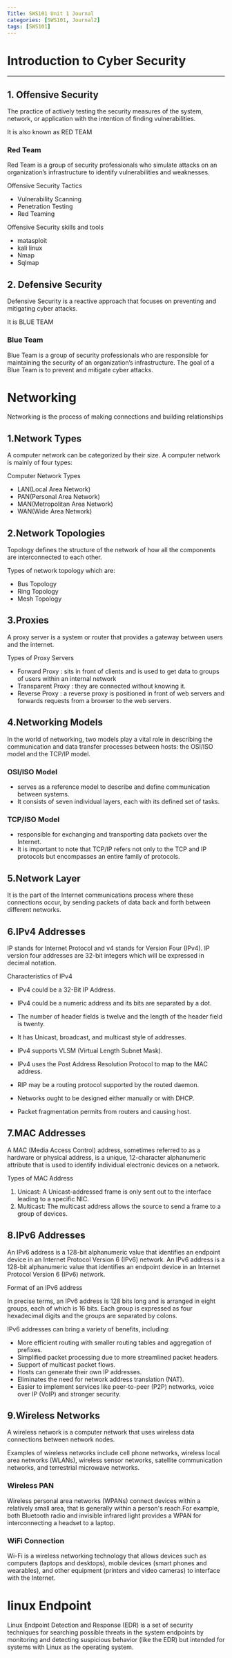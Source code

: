```yaml
---
Title: SWS101 Unit 1 Journal
categories: [SWS101, Journal2]
tags: [SWS101]
---
```


# Introduction to Cyber Security

---

## 1. Offensive Security
The practice of actively testing the security measures of the system, network, or application with the intention of finding vulnerabilities.

It is also known as RED TEAM 

### Red Team
Red Team is a group of security professionals who simulate attacks on an organization’s infrastructure to identify vulnerabilities and weaknesses.

Offensive Security Tactics
- Vulnerability Scanning
- Penetration Testing
- Red Teaming

Offensive Security skills and tools
- matasploit 
- kali linux
- Nmap
- Sqlmap

## 2. Defensive Security
Defensive Security is a reactive approach that focuses on preventing and mitigating cyber attacks.

It is BLUE TEAM

### Blue Team 
 Blue Team is a group of security professionals who are responsible for maintaining the security of an organization’s infrastructure. The goal of a Blue Team is to prevent and mitigate cyber attacks.

# Networking
Networking is the process of making connections and building relationships

## 1.Network Types
A computer network can be categorized by their size. A computer network is mainly of four types:

Computer Network Types
- LAN(Local Area Network)
- PAN(Personal Area Network)
- MAN(Metropolitan Area Network)
- WAN(Wide Area Network)

## 2.Network Topologies
Topology defines the structure of the network of how all the components are interconnected to each other.

Types of network topology which are:
- Bus Topology
- Ring Topology
- Mesh Topology

## 3.Proxies
A proxy server is a system or router that provides a gateway between users and the internet.

Types of Proxy Servers 
- Forward Proxy : sits in front of clients and is used to get data to groups of users within an internal network
- Transparent Proxy : they are connected without knowing it.
- Reverse Proxy : a reverse proxy is positioned in front of web servers and forwards requests from a browser to the web servers.

## 4.Networking Models
In the world of networking, two models play a vital role in describing the communication and data transfer processes between hosts: the OSI/ISO model and the TCP/IP model.

### OSI/ISO Model
- serves as a reference model to describe and define communication between systems.
- It consists of seven individual layers, each with its defined set of tasks.

### TCP/ISO Model
-  responsible for exchanging and transporting data packets over the Internet.
-  It is important to note that TCP/IP refers not only to the TCP and IP protocols but encompasses an entire family of protocols.

## 5.Network Layer
It is the part of the Internet communications process where these connections occur, by sending packets of data back and forth between different networks. 

## 6.IPv4 Addresses
IP stands for Internet Protocol and v4 stands for Version Four (IPv4).
IP version four addresses are 32-bit integers which will be expressed in decimal notation. 

Characteristics of IPv4

- IPv4 could be a 32-Bit IP Address.

- IPv4 could be a numeric address and its bits are separated by a dot.
- The number of header fields is twelve and the length of the header field is twenty.
- It has Unicast, broadcast, and multicast style of addresses.
- IPv4 supports VLSM (Virtual Length Subnet Mask).
- IPv4 uses the Post Address Resolution Protocol to map to the MAC address.
- RIP may be a routing protocol supported by the routed daemon.
- Networks ought to be designed either manually or with DHCP.
- Packet fragmentation permits from routers and causing host.


## 7.MAC Addresses
A MAC (Media Access Control) address, sometimes referred to as a hardware or physical address, is a unique, 12-character alphanumeric attribute that is used to identify individual electronic devices on a network.

Types of MAC Address
1. Unicast: A Unicast-addressed frame is only sent out to the interface leading to a specific NIC.
2. Multicast: The multicast address allows the source to send a frame to a group of devices.

## 8.IPv6 Addresses
An IPv6 address is a 128-bit alphanumeric value that identifies an endpoint device in an Internet Protocol Version 6 (IPv6) network.
An IPv6 address is a 128-bit alphanumeric value that identifies an endpoint device in an Internet Protocol Version 6 (IPv6) network.

Format of an IPv6 address

In precise terms, an IPv6 address is 128 bits long and is arranged in eight groups, each of which is 16 bits. Each group is expressed as four hexadecimal digits and the groups are separated by colons.

IPv6 addresses can bring a variety of benefits, including:

- More efficient routing with smaller routing tables and aggregation of prefixes.
- Simplified packet processing due to more streamlined packet headers.
- Support of multicast packet flows.
- Hosts can generate their own IP addresses.
- Eliminates the need for network address translation (NAT).
- Easier to implement services like peer-to-peer (P2P) networks, voice over IP (VoIP) and stronger security.


## 9.Wireless Networks
A wireless network is a computer network that uses wireless data connections between network nodes.

Examples of wireless networks include cell phone networks, wireless local area networks (WLANs), wireless sensor networks, satellite communication networks, and terrestrial microwave networks.

### Wireless PAN
Wireless personal area networks (WPANs) connect devices within a relatively small area, that is generally within a person's reach.For example, both Bluetooth radio and invisible infrared light provides a WPAN for interconnecting a headset to a laptop.

### WiFi Connection
Wi-Fi is a wireless networking technology that allows devices such as computers (laptops and desktops), mobile devices (smart phones and wearables), and other equipment (printers and video cameras) to interface with the Internet.


# linux Endpoint
Linux Endpoint Detection and Response (EDR) is a set of security techniques for searching possible threats in the system endpoints by monitoring and detecting suspicious behavior (like the EDR) but intended for systems with Linux as the operating system.


